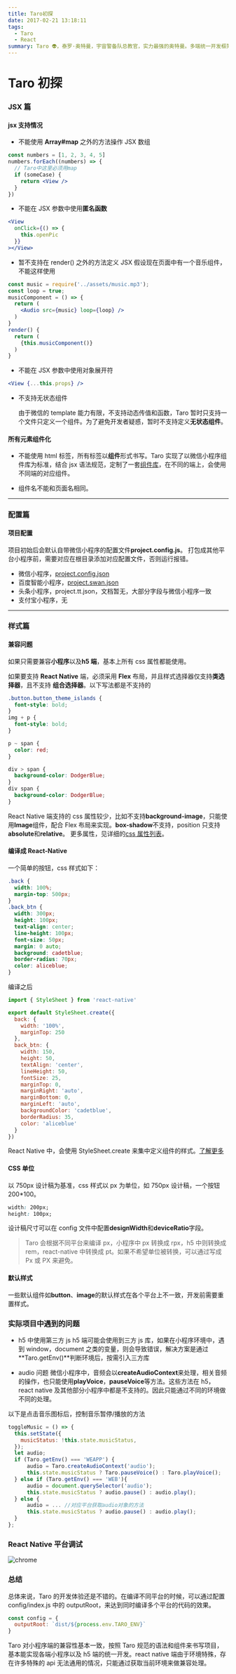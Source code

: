```yaml
---
title: Taro初探
date: 2017-02-21 13:18:11
tags:
  - Taro
  - React
summary: Taro 👽，泰罗·奥特曼，宇宙警备队总教官，实力最强的奥特曼。多端统一开发框架。
---
```


# Taro 初探

### JSX 篇

#### jsx 支持情况

- 不能使用 **Array#map** 之外的方法操作 JSX 数组

```jsx
const numbers = [1, 2, 3, 4, 5]
numbers.forEach((numbers) => {
  // Taro中这里必须用map
  if (someCase) {
    return <View />
  }
})
```

- 不能在 JSX 参数中使用**匿名函数**

```jsx
<View
  onClick={() => {
    this.openPic
  }}
></View>
```

- 暂不支持在 render() 之外的方法定义 JSX
  假设现在页面中有一个音乐组件，不能这样使用

```jsx
const music = require('../assets/music.mp3');
const loop = true;
musicComponent = () => {
  return (
    <Audio src={music} loop={loop} />
  )
}
render() {
  return (
    {this.musicComponent()}
  )
}
```

- 不能在 JSX 参数中使用对象展开符

```jsx
<View {...this.props} />
```

- 不支持无状态组件

  由于微信的 template 能力有限，不支持动态传值和函数，Taro 暂时只支持一个文件只定义一个组件。为了避免开发者疑惑，暂时不支持定义**无状态组件**。

#### 所有元素组件化

- 不能使用 html 标签，所有标签以**组件**形式书写。Taro 实现了以微信小程序组件库为标准，结合 jsx 语法规范，定制了一套[组件库](https://nervjs.github.io/taro/docs/components-desc.html)，在不同的端上，会使用不同端的对应组件。

- 组件名不能和页面名相同。

---

### 配置篇

#### 项目配置

项目初始后会默认自带微信小程序的配置文件**project.config.js**。
打包成其他平台小程序前，需要对应在根目录添加对应配置文件，否则运行报错。

- 微信小程序，[project.config.json](https://developers.weixin.qq.com/miniprogram/dev/devtools/projectconfig.html?search-key=%E9%A1%B9%E7%9B%AE%E9%85%8D%E7%BD%AE)
- 百度智能小程序，[project.swan.json](https://smartprogram.baidu.com/docs/develop/devtools/projectconfig/)
- 头条小程序，project.tt.json，文档暂无，大部分字段与微信小程序一致
- 支付宝小程序，无

---

### 样式篇

#### 兼容问题

如果只需要兼容**小程序**以及**h5 端**，基本上所有 css 属性都能使用。

如果要支持 **React Native** 端，必须采用 **Flex** 布局，并且样式选择器仅支持**类选择器**，且不支持 **组合选择器**。以下写法都是不支持的

```css
.button.button_theme_islands {
  font-style: bold;
}
img + p {
  font-style: bold;
}

p ~ span {
  color: red;
}

div > span {
  background-color: DodgerBlue;
}
div span {
  background-color: DodgerBlue;
}
```

React Native 端支持的 css 属性较少，比如不支持**background-image**，只能使用**Image**组件，配合 Flex 布局来实现。**box-shadow**不支持，position 只支持**absolute**和**relative**。 更多属性，见详细的[css 属性列表](https://reactnative.cn/docs/layout-props/)。

#### 编译成 React-Native

一个简单的按钮，css 样式如下：

```css
.back {
  width: 100%;
  margin-top: 500px;
}
.back_btn {
  width: 300px;
  height: 100px;
  text-align: center;
  line-height: 100px;
  font-size: 50px;
  margin: 0 auto;
  background: cadetblue;
  border-radius: 70px;
  color: aliceblue;
}
```

编译之后

```javascript
import { StyleSheet } from 'react-native'

export default StyleSheet.create({
  back: {
    width: '100%',
    marginTop: 250
  },
  back_btn: {
    width: 150,
    height: 50,
    textAlign: 'center',
    lineHeight: 50,
    fontSize: 25,
    marginTop: 0,
    marginRight: 'auto',
    marginBottom: 0,
    marginLeft: 'auto',
    backgroundColor: 'cadetblue',
    borderRadius: 35,
    color: 'aliceblue'
  }
})
```

React Native 中，会使用 StyleSheet.create 来集中定义组件的样式。[了解更多](https://reactnative.cn/docs/style/)

#### CSS 单位

以 750px 设计稿为基准，css 样式以 px 为单位，如 750px 设计稿，一个按钮 200\*100。

```css
width: 200px;
height: 100px;
```

设计稿尺寸可以在 config 文件中配置**designWidth**和**deviceRatio**字段。

> Taro 会根据不同平台来编译 px，小程序中 px 转换成 rpx，h5 中则转换成 rem，react-native 中转换成 pt。如果不希望单位被转换，可以通过写成 Px 或 PX 来避免。

#### 默认样式

一些默认组件如**button**、**image**的默认样式在各个平台上不一致，开发前需要重置样式。

### 实际项目中遇到的问题

- h5 中使用第三方 js
  h5 端可能会使用到三方 js 库，如果在小程序环境中，遇到 window，document 之类的变量，则会导致错误，解决方案是通过**Taro.getEnv()**判断环境后，按需引入三方库

- audio 问题
  微信小程序中，音频会以**createAudioContext**来处理，相关音频的操作，也只能使用**playVoice**，**pauseVoice**等方法。这些方法在 h5，react native 及其他部分小程序中都是不支持的。因此只能通过不同的环境做不同的处理。

以下是点击音乐图标后，控制音乐暂停/播放的方法

```jsx
toggleMusic = () => {
  this.setState({
    musicStatus: !this.state.musicStatus,
  });
  let audio;
  if (Taro.getEnv() === 'WEAPP') {
      audio = Taro.createAudioContext('audio');
      this.state.musicStatus ? Taro.pauseVoice() : Taro.playVoice();
  } else if (Taro.getEnv() === 'WEB'){
      audio = document.querySelector('audio');
      this.state.musicStatus ? audio.pause() : audio.play();
  } else {
      audio = ... //对应平台获取audio对象的方法
      this.state.musicStatus ? audio.pause() : audio.play();
  }
};
```

### React Native 平台调试

![chrome](https://qiniu.image.cq-wnl.com/content/20190228f9a18bfcb9784471ac1e862b71b6cde7.png)

### 总结

总体来说，Taro 的开发体验还是不错的。在编译不同平台的时候，可以通过配置 config/index.js 中的 outputRoot，来达到同时编译多个平台的代码的效果。

```javascript
const config = {
  outputRoot: `dist/${process.env.TARO_ENV}`
}
```

Taro 对小程序端的兼容性基本一致，按照 Taro 规范的语法和组件来书写项目，基本能实现各端小程序以及 h5 端的统一开发。react native 端由于环境特殊，存在许多特殊的 api 无法通用的情况，只能通过获取当前环境来做兼容处理。

